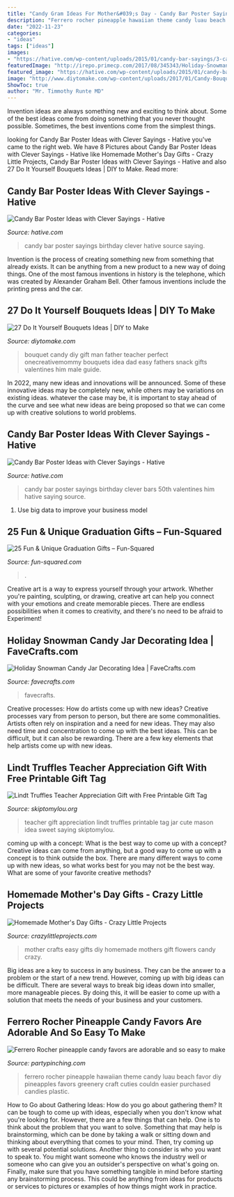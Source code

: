 ```yaml
---
title: "Candy Gram Ideas For Mother&#039;s Day - Candy Bar Poster Sayings Birthday Clever Bars 50th Valentines Him Hative Saying Source"
description: "Ferrero rocher pineapple hawaiian theme candy luau beach favor diy pineapples favors greenery craft cuties couldn easier purchased candies plastic"
date: "2022-11-23"
categories:
- "ideas"
tags: ["ideas"]
images:
- "https://hative.com/wp-content/uploads/2015/01/candy-bar-sayings/3-candy-bar-saying-ideas.jpg"
featuredImage: "http://irepo.primecp.com/2017/08/345343/Holiday-Snowman-Candy-Jar-Decorating-Idea_ExtraLarge1000_ID-2407580.jpg?v=2407580"
featured_image: "https://hative.com/wp-content/uploads/2015/01/candy-bar-sayings/3-candy-bar-saying-ideas.jpg"
image: "http://www.diytomake.com/wp-content/uploads/2017/01/Candy-Bouquet.jpg"
ShowToc: true
author: "Mr. Timmothy Runte MD"
---
```



Invention ideas are always something new and exciting to think about. Some of the best ideas come from doing something that you never thought possible. Sometimes, the best inventions come from the simplest things.

	

		
looking for Candy Bar Poster Ideas with Clever Sayings - Hative you've came to the right web. We have 8 Pictures about Candy Bar Poster Ideas with Clever Sayings - Hative like Homemade Mother&#039;s Day Gifts - Crazy Little Projects, Candy Bar Poster Ideas with Clever Sayings - Hative and also 27 Do It Yourself Bouquets Ideas | DIY to Make. Read more:
		
    
## Candy Bar Poster Ideas With Clever Sayings - Hative

<img loading=lazy src="https://hative.com/wp-content/uploads/2015/01/candy-bar-sayings/3-candy-bar-saying-ideas.jpg" onerror="this.onerror=null;this.src='https://tse4.mm.bing.net/th?id=OIP.oxdi9ghBFGjTJT2fOll4zQHaIU&amp;pid=15.1';" alt="Candy Bar Poster Ideas with Clever Sayings - Hative">

_Source: hative.com_

>candy bar poster sayings birthday clever hative source saying. 

	

Invention is the process of creating something new from something that already exists. It can be anything from a new product to a new way of doing things. One of the most famous inventions in history is the telephone, which was created by Alexander Graham Bell. Other famous inventions include the printing press and the car.

    
## 27 Do It Yourself Bouquets Ideas | DIY To Make

<img loading=lazy src="http://www.diytomake.com/wp-content/uploads/2017/01/Candy-Bouquet.jpg" onerror="this.onerror=null;this.src='https://tse3.mm.bing.net/th?id=OIP.yzJY4PYMdF_yd5gwTRGs7gHaLD&amp;pid=15.1';" alt="27 Do It Yourself Bouquets Ideas | DIY to Make">

_Source: diytomake.com_

>bouquet candy diy gift man father teacher perfect onecreativemommy bouquets idea dad easy fathers snack gifts valentines him male guide. 

	

In 2022, many new ideas and innovations will be announced. Some of these innovative ideas may be completely new, while others may be variations on existing ideas. whatever the case may be, it is important to stay ahead of the curve and see what new ideas are being proposed so that we can come up with creative solutions to world problems.

    
## Candy Bar Poster Ideas With Clever Sayings - Hative

<img loading=lazy src="https://hative.com/wp-content/uploads/2015/01/candy-bar-sayings/8-candy-bar-saying-ideas.jpg" onerror="this.onerror=null;this.src='https://tse1.mm.bing.net/th?id=OIP.ZCQ7LAyHzLc_TkZApETBdwHaJ4&amp;pid=15.1';" alt="Candy Bar Poster Ideas with Clever Sayings - Hative">

_Source: hative.com_

>candy bar poster sayings birthday clever bars 50th valentines him hative saying source. 

	

1. Use big data to improve your business model

    
## 25 Fun &amp; Unique Graduation Gifts – Fun-Squared

<img loading=lazy src="https://fun-squared.com/wp-content/uploads/2017/05/graduation-eyes-765x1024.jpg" onerror="this.onerror=null;this.src='https://tse1.mm.bing.net/th?id=OIP.yyzX49-ijca-7Lf0-9TpCwHaJ6&amp;pid=15.1';" alt="25 Fun &amp; Unique Graduation Gifts – Fun-Squared">

_Source: fun-squared.com_

>. 

	

Creative art is a way to express yourself through your artwork. Whether you're painting, sculpting, or drawing, creative art can help you connect with your emotions and create memorable pieces. There are endless possibilities when it comes to creativity, and there's no need to be afraid to Experiment!

    
## Holiday Snowman Candy Jar Decorating Idea | FaveCrafts.com

<img loading=lazy src="http://irepo.primecp.com/2017/08/345343/Holiday-Snowman-Candy-Jar-Decorating-Idea_ExtraLarge1000_ID-2407580.jpg?v=2407580" onerror="this.onerror=null;this.src='https://tse2.mm.bing.net/th?id=OIP.kVwkhmv9Rvg3sErnPA5FSgHaLF&amp;pid=15.1';" alt="Holiday Snowman Candy Jar Decorating Idea | FaveCrafts.com">

_Source: favecrafts.com_

>favecrafts. 

	

Creative processes: How do artists come up with new ideas?
Creative processes vary from person to person, but there are some commonalities. Artists often rely on inspiration and a need for new ideas. They may also need time and concentration to come up with the best ideas. This can be difficult, but it can also be rewarding. There are a few key elements that help artists come up with new ideas.

    
## Lindt Truffles Teacher Appreciation Gift With Free Printable Gift Tag

<img loading=lazy src="https://www.skiptomylou.org/wp-content/uploads/2016/05/Lindt-Truffles-Teacher-Appreciation-Gift.jpg" onerror="this.onerror=null;this.src='https://tse2.mm.bing.net/th?id=OIP.eugzXnopJlJTcyGLnMkvyAHaLH&amp;pid=15.1';" alt="Lindt Truffles Teacher Appreciation Gift with Free Printable Gift Tag">

_Source: skiptomylou.org_

>teacher gift appreciation lindt truffles printable tag jar cute mason idea sweet saying skiptomylou. 

	

coming up with a concept: What is the best way to come up with a concept?
Creative ideas can come from anything, but a good way to come up with a concept is to think outside the box. There are many different ways to come up with new ideas, so what works best for you may not be the best way. What are some of your favorite creative methods?

    
## Homemade Mother&#039;s Day Gifts - Crazy Little Projects

<img loading=lazy src="https://crazylittleprojects.com/wp-content/uploads/2016/04/easy-mother-s-day-spring-chocolate-bouquet-crafts-flowers-how-to.jpg" onerror="this.onerror=null;this.src='https://tse1.mm.bing.net/th?id=OIP.bMT4r2CNc_HhfnnH6hSsRgHaLn&amp;pid=15.1';" alt="Homemade Mother&#039;s Day Gifts - Crazy Little Projects">

_Source: crazylittleprojects.com_

>mother crafts easy gifts diy homemade mothers gift flowers candy crazy. 

	

Big ideas are a key to success in any business. They can be the answer to a problem or the start of a new trend. However, coming up with big ideas can be difficult. There are several ways to break big ideas down into smaller, more manageable pieces. By doing this, it will be easier to come up with a solution that meets the needs of your business and your customers.

    
## Ferrero Rocher Pineapple Candy Favors Are Adorable And So Easy To Make

<img loading=lazy src="https://partypinching.com/wp-content/uploads/2018/04/DSCF7687-2W.jpg" onerror="this.onerror=null;this.src='https://tse2.mm.bing.net/th?id=OIP.WZ25If7nUG1XfMkrl_Y87wHaJ4&amp;pid=15.1';" alt="Ferrero Rocher pineapple candy favors are adorable and so easy to make">

_Source: partypinching.com_

>ferrero rocher pineapple hawaiian theme candy luau beach favor diy pineapples favors greenery craft cuties couldn easier purchased candies plastic. 

	

How to Go about Gathering Ideas: How do you go about gathering them?
It can be tough to come up with ideas, especially when you don't know what you're looking for. However, there are a few things that can help. One is to think about the problem that you want to solve. Something that may help is brainstorming, which can be done by taking a walk or sitting down and thinking about everything that comes to your mind. Then, try coming up with several potential solutions. Another thing to consider is who you want to speak to. You might want someone who knows the industry well or someone who can give you an outsider's perspective on what's going on. Finally, make sure that you have something tangible in mind before starting any brainstorming process. This could be anything from ideas for products or services to pictures or examples of how things might work in practice.

